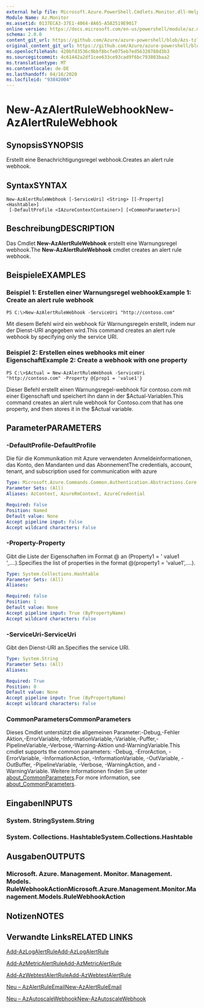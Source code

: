 ```yaml
---
external help file: Microsoft.Azure.PowerShell.Cmdlets.Monitor.dll-Help.xml
Module Name: Az.Monitor
ms.assetid: 0137ECA3-37E1-4064-8A65-A582519E9017
online version: https://docs.microsoft.com/en-us/powershell/module/az.monitor/new-azalertrulewebhook
schema: 2.0.0
content_git_url: https://github.com/Azure/azure-powershell/blob/Azs-tzl/src/Monitor/Monitor/help/New-AzAlertRuleWebhook.md
original_content_git_url: https://github.com/Azure/azure-powershell/blob/Azs-tzl/src/Monitor/Monitor/help/New-AzAlertRuleWebhook.md
ms.openlocfilehash: 420bfd3536c9bbf8bcfe075eb7ed56320788d3b3
ms.sourcegitcommit: 4c61442a2df1cee633ce93cad9f6bc793803baa2
ms.translationtype: MT
ms.contentlocale: de-DE
ms.lasthandoff: 04/16/2020
ms.locfileid: "93842004"
---
```

# <span data-ttu-id="e592c-101">New-AzAlertRuleWebhook</span><span class="sxs-lookup"><span data-stu-id="e592c-101">New-AzAlertRuleWebhook</span></span>

## <span data-ttu-id="e592c-102">Synopsis</span><span class="sxs-lookup"><span data-stu-id="e592c-102">SYNOPSIS</span></span>
<span data-ttu-id="e592c-103">Erstellt eine Benachrichtigungsregel webhook.</span><span class="sxs-lookup"><span data-stu-id="e592c-103">Creates an alert rule webhook.</span></span>

## <span data-ttu-id="e592c-104">Syntax</span><span class="sxs-lookup"><span data-stu-id="e592c-104">SYNTAX</span></span>

```
New-AzAlertRuleWebhook [-ServiceUri] <String> [[-Property] <Hashtable>]
 [-DefaultProfile <IAzureContextContainer>] [<CommonParameters>]
```

## <span data-ttu-id="e592c-105">Beschreibung</span><span class="sxs-lookup"><span data-stu-id="e592c-105">DESCRIPTION</span></span>
<span data-ttu-id="e592c-106">Das Cmdlet **New-AzAlertRuleWebhook** erstellt eine Warnungsregel webhook.</span><span class="sxs-lookup"><span data-stu-id="e592c-106">The **New-AzAlertRuleWebhook** cmdlet creates an alert rule webhook.</span></span>

## <span data-ttu-id="e592c-107">Beispiele</span><span class="sxs-lookup"><span data-stu-id="e592c-107">EXAMPLES</span></span>

### <span data-ttu-id="e592c-108">Beispiel 1: Erstellen einer Warnungsregel webhook</span><span class="sxs-lookup"><span data-stu-id="e592c-108">Example 1: Create an alert rule webhook</span></span>
```
PS C:\>New-AzAlertRuleWebhook -ServiceUri "http://contoso.com"
```

<span data-ttu-id="e592c-109">Mit diesem Befehl wird ein webhook für Warnungsregeln erstellt, indem nur der Dienst-URI angegeben wird.</span><span class="sxs-lookup"><span data-stu-id="e592c-109">This command creates an alert rule webhook by specifying only the service URI.</span></span>

### <span data-ttu-id="e592c-110">Beispiel 2: Erstellen eines webhooks mit einer Eigenschaft</span><span class="sxs-lookup"><span data-stu-id="e592c-110">Example 2: Create a webhook with one property</span></span>
```
PS C:\>$Actual = New-AzAlertRuleWebhook -ServiceUri "http://contoso.com" -Property @{prop1 = 'value1'}
```

<span data-ttu-id="e592c-111">Dieser Befehl erstellt einen Warnungsregel-webhook für contoso.com mit einer Eigenschaft und speichert ihn dann in der $Actual-Variablen.</span><span class="sxs-lookup"><span data-stu-id="e592c-111">This command creates an alert rule webhook for Contoso.com that has one property, and then stores it in the $Actual variable.</span></span>

## <span data-ttu-id="e592c-112">Parameter</span><span class="sxs-lookup"><span data-stu-id="e592c-112">PARAMETERS</span></span>

### <span data-ttu-id="e592c-113">-DefaultProfile</span><span class="sxs-lookup"><span data-stu-id="e592c-113">-DefaultProfile</span></span>
<span data-ttu-id="e592c-114">Die für die Kommunikation mit Azure verwendeten Anmeldeinformationen, das Konto, den Mandanten und das Abonnement</span><span class="sxs-lookup"><span data-stu-id="e592c-114">The credentials, account, tenant, and subscription used for communication with azure</span></span>

```yaml
Type: Microsoft.Azure.Commands.Common.Authentication.Abstractions.Core.IAzureContextContainer
Parameter Sets: (All)
Aliases: AzContext, AzureRmContext, AzureCredential

Required: False
Position: Named
Default value: None
Accept pipeline input: False
Accept wildcard characters: False
```

### <span data-ttu-id="e592c-115">-Property</span><span class="sxs-lookup"><span data-stu-id="e592c-115">-Property</span></span>
<span data-ttu-id="e592c-116">Gibt die Liste der Eigenschaften im Format @ an (Property1 = ' value1 ',....).</span><span class="sxs-lookup"><span data-stu-id="e592c-116">Specifies the list of properties in the format @(property1 = 'value1',....).</span></span>

```yaml
Type: System.Collections.Hashtable
Parameter Sets: (All)
Aliases:

Required: False
Position: 1
Default value: None
Accept pipeline input: True (ByPropertyName)
Accept wildcard characters: False
```

### <span data-ttu-id="e592c-117">-ServiceUri</span><span class="sxs-lookup"><span data-stu-id="e592c-117">-ServiceUri</span></span>
<span data-ttu-id="e592c-118">Gibt den Dienst-URI an.</span><span class="sxs-lookup"><span data-stu-id="e592c-118">Specifies the service URI.</span></span>

```yaml
Type: System.String
Parameter Sets: (All)
Aliases:

Required: True
Position: 0
Default value: None
Accept pipeline input: True (ByPropertyName)
Accept wildcard characters: False
```

### <span data-ttu-id="e592c-119">CommonParameters</span><span class="sxs-lookup"><span data-stu-id="e592c-119">CommonParameters</span></span>
<span data-ttu-id="e592c-120">Dieses Cmdlet unterstützt die allgemeinen Parameter:-Debug,-Fehler Aktion,-ErrorVariable,-InformationVariable,-Variable,-Puffer,-PipelineVariable,-Verbose,-Warning-Aktion und-WarningVariable.</span><span class="sxs-lookup"><span data-stu-id="e592c-120">This cmdlet supports the common parameters: -Debug, -ErrorAction, -ErrorVariable, -InformationAction, -InformationVariable, -OutVariable, -OutBuffer, -PipelineVariable, -Verbose, -WarningAction, and -WarningVariable.</span></span> <span data-ttu-id="e592c-121">Weitere Informationen finden Sie unter [about_CommonParameters](http://go.microsoft.com/fwlink/?LinkID=113216).</span><span class="sxs-lookup"><span data-stu-id="e592c-121">For more information, see [about_CommonParameters](http://go.microsoft.com/fwlink/?LinkID=113216).</span></span>

## <span data-ttu-id="e592c-122">Eingaben</span><span class="sxs-lookup"><span data-stu-id="e592c-122">INPUTS</span></span>

### <span data-ttu-id="e592c-123">System. String</span><span class="sxs-lookup"><span data-stu-id="e592c-123">System.String</span></span>

### <span data-ttu-id="e592c-124">System. Collections. Hashtable</span><span class="sxs-lookup"><span data-stu-id="e592c-124">System.Collections.Hashtable</span></span>

## <span data-ttu-id="e592c-125">Ausgaben</span><span class="sxs-lookup"><span data-stu-id="e592c-125">OUTPUTS</span></span>

### <span data-ttu-id="e592c-126">Microsoft. Azure. Management. Monitor. Management. Models. RuleWebhookAction</span><span class="sxs-lookup"><span data-stu-id="e592c-126">Microsoft.Azure.Management.Monitor.Management.Models.RuleWebhookAction</span></span>

## <span data-ttu-id="e592c-127">Notizen</span><span class="sxs-lookup"><span data-stu-id="e592c-127">NOTES</span></span>

## <span data-ttu-id="e592c-128">Verwandte Links</span><span class="sxs-lookup"><span data-stu-id="e592c-128">RELATED LINKS</span></span>

[<span data-ttu-id="e592c-129">Add-AzLogAlertRule</span><span class="sxs-lookup"><span data-stu-id="e592c-129">Add-AzLogAlertRule</span></span>](./Add-AzLogAlertRule.md)

[<span data-ttu-id="e592c-130">Add-AzMetricAlertRule</span><span class="sxs-lookup"><span data-stu-id="e592c-130">Add-AzMetricAlertRule</span></span>](./Add-AzMetricAlertRule.md)

[<span data-ttu-id="e592c-131">Add-AzWebtestAlertRule</span><span class="sxs-lookup"><span data-stu-id="e592c-131">Add-AzWebtestAlertRule</span></span>](./Add-AzWebtestAlertRule.md)

[<span data-ttu-id="e592c-132">Neu – AzAlertRuleEmail</span><span class="sxs-lookup"><span data-stu-id="e592c-132">New-AzAlertRuleEmail</span></span>](./New-AzAlertRuleEmail.md)

[<span data-ttu-id="e592c-133">Neu – AzAutoscaleWebhook</span><span class="sxs-lookup"><span data-stu-id="e592c-133">New-AzAutoscaleWebhook</span></span>](./New-AzAutoscaleWebhook.md)


